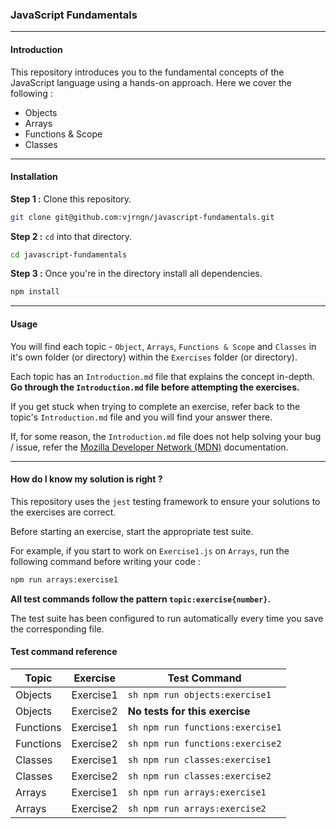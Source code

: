 ### JavaScript Fundamentals

---

#### Introduction

This repository introduces you to the fundamental concepts of the JavaScript language using a hands-on approach. Here we cover the following :

- Objects
- Arrays
- Functions & Scope
- Classes

---

#### Installation

**Step 1 :** Clone this repository.

```sh
git clone git@github.com:vjrngn/javascript-fundamentals.git
```

**Step 2 :** `cd` into that directory.

```sh
cd javascript-fundamentals
```

**Step 3 :** Once you're in the directory install all dependencies.

```sh
npm install
```

---

#### Usage

You will find each topic - `Object`, `Arrays`, `Functions & Scope` and `Classes` in it's own folder (or directory) within the `Exercises` folder (or directory).

Each topic has an `Introduction.md` file that explains the concept in-depth.
**Go through the `Introduction.md` file before attempting the exercises.**

If you get stuck when trying to complete an exercise, refer back to the topic's `Introduction.md` file and you will find your answer there.

If, for some reason, the `Introduction.md` file does not help solving your bug / issue, refer the [Mozilla Developer Network (MDN)](https://developer.mozilla.org/en-US/docs/Web/JavaScript) documentation.

---

#### How do I know my solution is right ?

This repository uses the `jest` testing framework to ensure your solutions to the exercises are correct.

Before starting an exercise, start the appropriate test suite.

For example, if you start to work on `Exercise1.js` on `Arrays`, run the following command before writing your code :

```sh
npm run arrays:exercise1
```

**All test commands follow the pattern `topic:exercise{number}`.**

The test suite has been configured to run automatically every time you save the corresponding file.

#### Test command reference

| Topic     | Exercise  | Test Command                     |
| --------- | --------- | -------------------------------- |
| Objects   | Exercise1 | `sh npm run objects:exercise1`   |
| Objects   | Exercise2 | **No tests for this exercise**   |
| Functions | Exercise1 | `sh npm run functions:exercise1` |
| Functions | Exercise2 | `sh npm run functions:exercise2` |
| Classes   | Exercise1 | `sh npm run classes:exercise1`   |
| Classes   | Exercise2 | `sh npm run classes:exercise2`   |
| Arrays    | Exercise1 | `sh npm run arrays:exercise1`    |
| Arrays    | Exercise2 | `sh npm run arrays:exercise2`    |
